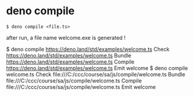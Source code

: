 # deno compile

```
$ deno compile <file.ts>
```

after run, a file name welcome.exe is generated !

$ deno compile https://deno.land/std/examples/welcome.ts
Check https://deno.land/std/examples/welcome.ts
Bundle https://deno.land/std/examples/welcome.ts
Compile https://deno.land/std/examples/welcome.ts
Emit welcome
$ deno compile welcome.ts
Check file:///C:/ccc/course/sa/js/compile/welcome.ts
Bundle file:///C:/ccc/course/sa/js/compile/welcome.ts
Compile file:///C:/ccc/course/sa/js/compile/welcome.ts
Emit welcome

